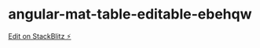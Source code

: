 # angular-mat-table-editable-ebehqw

[Edit on StackBlitz ⚡️](https://stackblitz.com/edit/angular-mat-table-editable-ebehqw)
